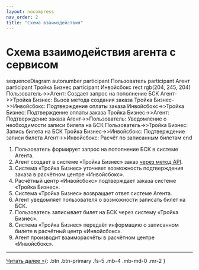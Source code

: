 ```yaml
---
layout: nocompress
nav_order: 2
title: "Схема взаимодействия"
---
```


# Схема взаимодействия агента с сервисом

<div class="mermaid">
sequenceDiagram
    autonumber
    participant Пользователь
    participant Агент
    participant Тройка Бизнес
    participant Инвойсбокс
    rect rgb(204, 245, 204)
      Пользователь->>Агент: Создает запрос на пополнение БСК
      Агент->>Тройка Бизнес: Вызов метода создания заказа
      Тройка Бизнес->>Инвойсбокс: Подтверждение оплаты заказа
      Инвойсбокс->>Тройка Бизнес: Подтверждение оплаты заказа
      Тройка Бизнес->>Агент: Подтверждение заказа
      Агент->>Пользователь: Уведомление о необходимости записи билета на БСК
      Пользователь->>Тройка Бизнес: Запись билета на БСК
      Тройка Бизнес->>Инвойсбокс: Подтверждение записи билета
      Агент->>Инвойсбокс: Расчёт по записанным билетам
    end
</div>

1. Пользователь формирует запрос на пополнение БСК в системе Агента.
1. Агент создает в системе &laquo;Тройка Бизнес&raquo; заказ [через метод API](/docs/order/create/).
1. Система &laquo;Тройка Бизнес&raquo; уточняет возможность подтверждения заказа в расчётном центре &laquo;Инвойсбокс&raquo;.
1. Расчётный центр &laquo;Инвойсбокс&raquo; подтверждает заказа системе &laquo;Тройка Бизнес&raquo;.
1. Система &laquo;Тройка Бизнес&raquo; возвращает ответ системе Агента.
1. Агент уведомляет пользователя о возможности записать билет на БСК.
1. Пользователь записывает билет на БСК через систему &laquo;Тройка Бизнес&raquo;.
1. Система &laquo;Тройка Бизнес&raquo; передаёт информацию о записанном билете в расчётный центр &laquo;Инвойсбокс&raquo;.
1. Агент производит взаиморасчёты в расчётном центре &laquo;Инвойсбокс&raquo;.

---

[Читать далее &raquo;](/docs/methods){: .btn .btn-primary .fs-5 .mb-4 .mb-md-0 .mr-2 }
